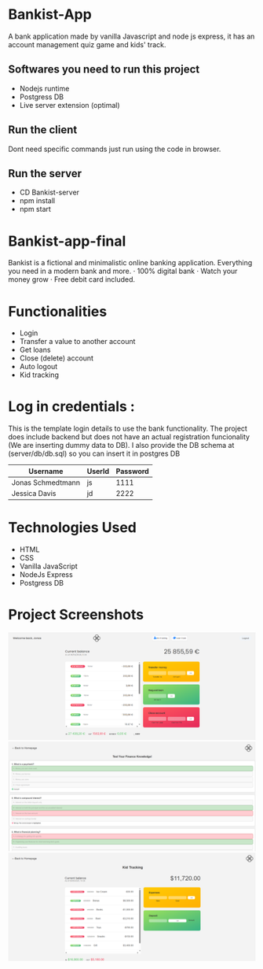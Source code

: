 # Bankist-App
A bank application made by vanilla Javascript and node js express, it has an account management quiz game and kids' track.

## Softwares you need to run this project
* Nodejs runtime
* Postgress DB
* Live server extension (optimal)


## Run the client
Dont need specific commands just run using the code in browser.

## Run the server
- CD Bankist-server 
- npm install
- npm start


# Bankist-app-final
Bankist is a fictional and minimalistic online banking application.
Everything you need in a modern bank and more. · 100% digital bank · Watch your money grow · Free debit card included.

# Functionalities
* Login
* Transfer a value to another account
* Get loans
* Close (delete) account
* Auto logout
* Kid tracking

# Log in credentials :

This is the template login details to use the bank functionality. The project does include backend but does not have an actual registration funcionality (We are inserting dummy data to DB).
I also provide the DB schema at (server/db/db.sql) so you can insert it in postgres DB

| Username | UserId | Password |
|----------|----------|----------|
| Jonas Schmedtmann| js| 1111|
| Jessica Davis| jd| 2222|


# Technologies Used
* HTML
* CSS
* Vanilla JavaScript
* NodeJs Express
* Postgress DB

# Project Screenshots
![alt text](/images/image.png)
![alt text](/images/image-1.png)
![alt text](/images/image-2.png)

